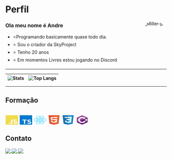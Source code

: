 # Perfil
<img align="right" alt="Miller-pic" height="150" style="border-radius:50px;" src="https://media.discordapp.net/attachments/976161205628596294/984319532585857044/download20220506144609.png">

### Ola meu nome é Andre
- ⭐Programando basicamente quase todo dia.
- ⭐ Sou o criador da SkyProject
- ⭐ Tenho 20 anos
- ⭐ Em momentos Livres estou jogando no Discord 


---
| ![Stats](https://github-readme-stats.vercel.app/api?username=MullerDs&count_private=true&show_icons=true&icon_color=8803fc&title_color=8803fc&text_color=ffffff&bg_color=151515&include_all_commits=true&hide_border=true&hide_title=true) | ![Top Langs](https://github-readme-stats.vercel.app/api/top-langs/?username=MullerDs&count_private=true&show_icons=true&layout=compact&title_color=8803fc&text_color=ffffff&bg_color=151515&hide_border=true) |
| ------------- | ------------- | 
   
--- 
   
  ## Formação
<div style="display: inline_block"><br>
  <img align="center" alt="Miller-Js" height="30" width="40" src="https://raw.githubusercontent.com/devicons/devicon/master/icons/javascript/javascript-plain.svg">
  <img align="center" alt="Miller-Ts" height="30" width="40" src="https://raw.githubusercontent.com/devicons/devicon/master/icons/typescript/typescript-plain.svg">
  <img align="center" alt="Miller-React" height="30" width="40" src="https://raw.githubusercontent.com/devicons/devicon/master/icons/react/react-original.svg">
  <img align="center" alt="Miller-HTML" height="30" width="40" src="https://raw.githubusercontent.com/devicons/devicon/master/icons/html5/html5-original.svg">
  <img align="center" alt="Miller-CSS" height="30" width="40" src="https://raw.githubusercontent.com/devicons/devicon/master/icons/css3/css3-original.svg">
  <img align="center" alt="Miller-Csharp" height="30" width="40" src="https://raw.githubusercontent.com/devicons/devicon/master/icons/csharp/csharp-original.svg">
</div>

## Contato
<div>
  <a href="https://instagram.com/youm_iller" target="_blank">
    <img align="center" src="https://img.shields.io/badge/-Instagram-%23E4405F?style=for-the-badge&logo=instagram&logoColor=white" target="_blank">
  </a>
 <a href="https://discord.gg/98qcHsf34V" target="_blank">
   <img align="center"src="https://img.shields.io/badge/Discord-7289DA?style=for-the-badge&logo=discord&logoColor=white" target="_blank">
  </a> 
  <a href = "mailto:agobi0300@gmail.com">
    <img align="center"src="https://img.shields.io/badge/-Gmail-%23333?style=for-the-badge&logo=gmail&logoColor=white" target="_blank">
  </a>
  
  </div>
